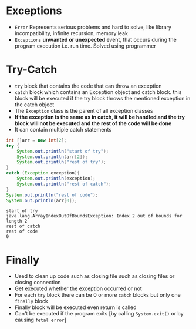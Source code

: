 # Exceptions
- `Error` Represents serious problems and hard to solve, like library incompatibility, infinite recursion, memory leak
- `Exceptions` **unwanted or unexpected** event, that occurs during the program execution i.e. run time. Solved using programmer

# Try-Catch
- `try` block that contains the code that can throw an exception
- `catch` block which contains an Exception object and catch block. this block will be executed if the try block throws the mentioned exception in the catch object
- The `Exception` class is the parent of all exception classes
- **If the exception is the same as in catch, it will be handled and the try block will not be executed and the rest of the code will be done**
- It can contain multiple catch statements
```java
int []arr = new int[2];
try {
    System.out.println("start of try");
    System.out.println(arr[2]);
    System.out.println("rest of try");
}
catch (Exception exception){
    System.out.println(exception);
    System.out.println("rest of catch");
}
System.out.println("rest of code");
System.out.println(arr[0]);
```
```
start of try
java.lang.ArrayIndexOutOfBoundsException: Index 2 out of bounds for length 2
rest of catch
rest of code
0
```

# Finally
- Used to clean up code such as closing file such as closing files or closing connection
- Get executed whether the exception occurred or not
- For each `try` block there can be 0 or more `catch` blocks but only one `finally` block
- Finally block will be executed even return is called
- Can't be executed if the program exits [by calling `System.exit()` or by causing `fetal error`]
